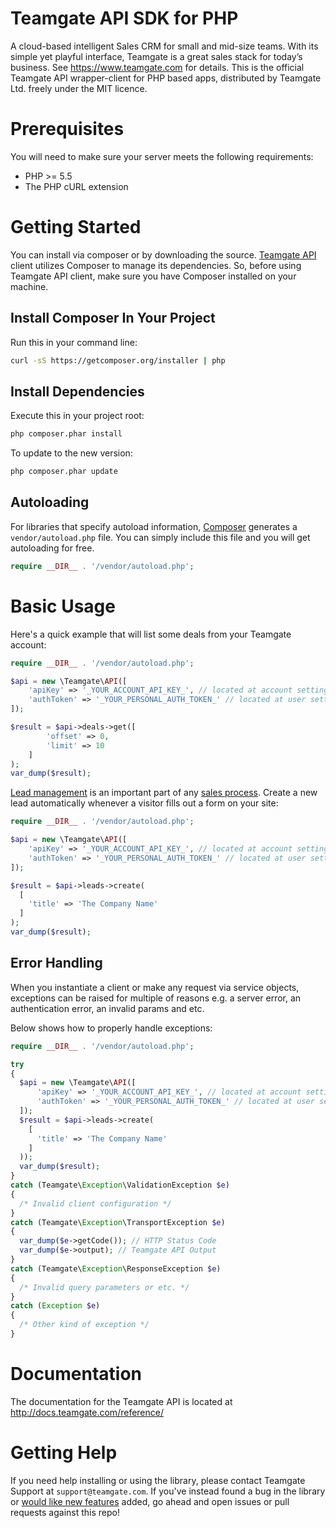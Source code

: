 # Teamgate API SDK for PHP
A cloud-based intelligent Sales CRM for small and mid-size teams. With its simple yet playful interface, Teamgate is a great sales stack for today’s business. See https://www.teamgate.com for details.
This is the official Teamgate API wrapper-client for PHP based apps, distributed by Teamgate Ltd. freely under the MIT licence.

# Prerequisites
You will need to make sure your server meets the following requirements:
- PHP >= 5.5
- The PHP cURL extension

# Getting Started
You can install via composer or by downloading the source. 
[Teamgate API](http://docs.teamgate.com/reference/) client utilizes Composer to manage its dependencies. So, before using Teamgate API client, make sure you have Composer installed on your machine.

## Install Composer In Your Project
Run this in your command line:
```bash
curl -sS https://getcomposer.org/installer | php
```
## Install Dependencies
Execute this in your project root:
```bash
php composer.phar install
```

To update to the new version:
```bash
php composer.phar update
```

## Autoloading
For libraries that specify autoload information, [Composer](https://getcomposer.org/download/) generates a `vendor/autoload.php` file. You can simply include this file and you will get autoloading for free.
```php
require __DIR__ . '/vendor/autoload.php';
```

# Basic Usage
Here's a quick example that will list some deals from your Teamgate account:
```php
require __DIR__ . '/vendor/autoload.php';

$api = new \Teamgate\API([
    'apiKey' => '_YOUR_ACCOUNT_API_KEY_', // located at account settings -> additional features -> external apps
    'authToken' => '_YOUR_PERSONAL_AUTH_TOKEN_' // located at user settings -> preferences
]);

$result = $api->deals->get([
        'offset' => 0, 
        'limit' => 10
    ]
);
var_dump($result);
```
[Lead management](https://www.teamgate.com/solutions/lead-management/) is an important part of any [sales process](https://www.teamgate.com/solutions/sales-pipeline-management/). Create a new lead automatically whenever a visitor fills out a form on your site:
```php
require __DIR__ . '/vendor/autoload.php';

$api = new \Teamgate\API([
    'apiKey' => '_YOUR_ACCOUNT_API_KEY_', // located at account settings -> additional features -> external apps
    'authToken' => '_YOUR_PERSONAL_AUTH_TOKEN_' // located at user settings -> preferences
]);

$result = $api->leads->create(
  [
    'title' => 'The Company Name'
  ]
);
var_dump($result);
```

## Error Handling
When you instantiate a client or make any request via service objects, exceptions can be raised for multiple of reasons e.g. a server error, an authentication error, an invalid params and etc.

Below shows how to properly handle exceptions:
```php
require __DIR__ . '/vendor/autoload.php';

try 
{
  $api = new \Teamgate\API([
      'apiKey' => '_YOUR_ACCOUNT_API_KEY_', // located at account settings -> additional features -> external apps
      'authToken' => '_YOUR_PERSONAL_AUTH_TOKEN_' // located at user settings -> preferences
  ]);
  $result = $api->leads->create(
    [
      'title' => 'The Company Name'
    ]
  ));
  var_dump($result);
} 
catch (Teamgate\Exception\ValidationException $e) 
{
  /* Invalid client configuration */
} 
catch (Teamgate\Exception\TransportException $e) 
{
  var_dump($e->getCode()); // HTTP Status Code
  var_dump($e->output); // Teamgate API Output
}
catch (Teamgate\Exception\ResponseException $e) 
{
  /* Invalid query parameters or etc. */
}
catch (Exception $e)
{
  /* Other kind of exception */
}
```

# Documentation
The documentation for the Teamgate API is located at http://docs.teamgate.com/reference/

# Getting Help
If you need help installing or using the library, please contact Teamgate Support at `support@teamgate.com`.
If you've instead found a bug in the library or [would like new features](https://www.teamgate.com/integration-request-forms/) added, go ahead and open issues or pull requests against this repo!
